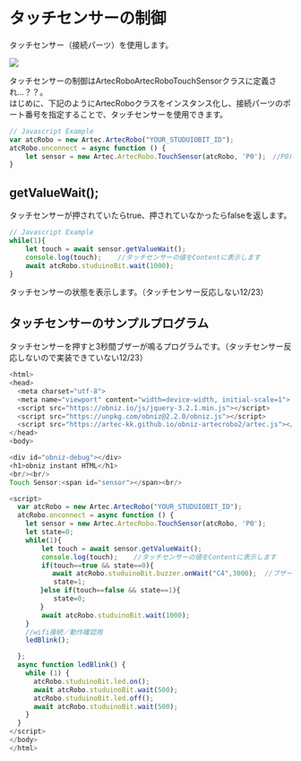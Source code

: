 
# タッチセンサーの制御
タッチセンサー（接続パーツ）を使用します。<br>

![](https://i.imgur.com/8MitG6C.jpg)




タッチセンサーの制御はArtecRoboArtecRoboTouchSensorクラスに定義され…？？。</br>
はじめに、下記のようにArtecRoboクラスをインスタンス化し、接続パーツのポート番号を指定することで、タッチセンサーを使用できます。
```Javascript
// Javascript Example
var atcRobo = new Artec.ArtecRobo("YOUR_STUDUIOBIT_ID");
atcRobo.onconnect = async function () {
    let sensor = new Artec.ArtecRobo.TouchSensor(atcRobo, 'P0');　//P0にタッチセンサーを接続する場合
}
```


## getValueWait();
タッチセンサーが押されていたらtrue、押されていなかったらfalseを返します。
```Javascript
// Javascript Example
while(1){
    let touch = await sensor.getValueWait();
    console.log(touch);    //タッチセンサーの値をContentに表示します
    await atcRobo.studuinoBit.wait(1000);
}
```
タッチセンサーの状態を表示します。（タッチセンサー反応しない12/23）

## タッチセンサーのサンプルプログラム
タッチセンサーを押すと3秒間ブザーが鳴るプログラムです。（タッチセンサー反応しないので実装できていない12/23）
```Javascript
<html>
<head>
  <meta charset="utf-8">
  <meta name="viewport" content="width=device-width, initial-scale=1">
  <script src="https://obniz.io/js/jquery-3.2.1.min.js"></script>
  <script src="https://unpkg.com/obniz@2.2.0/obniz.js"></script>
  <script src="https://artec-kk.github.io/obniz-artecrobo2/artec.js"></script>
</head>
<body>

<div id="obniz-debug"></div>
<h1>obniz instant HTML</h1>
<br/><br/>
Touch Sensor:<span id="sensor"></span><br/>

<script>
  var atcRobo = new Artec.ArtecRobo("YOUR_STUDUIOBIT_ID");
  atcRobo.onconnect = async function () {
    let sensor = new Artec.ArtecRobo.TouchSensor(atcRobo, 'P0');
    let state=0;
    while(1){
        let touch = await sensor.getValueWait();
        console.log(touch);    //タッチセンサーの値をContentに表示します
        if(touch==true && state==0){
        　 await atcRobo.studuinoBit.buzzer.onWait("C4",3000);  //ブザーからC4の音が3秒間鳴ります
           state=1;
      　}else if(touch==false && state==1){
           state=0;
      　}
        await atcRobo.studuinoBit.wait(1000);
    }
    //wifi接続／動作確認用
    ledBlink();

  };
  async function ledBlink() {
    while (1) {
      atcRobo.studuinoBit.led.on();
      await atcRobo.studuinoBit.wait(500);
      atcRobo.studuinoBit.led.off();
      await atcRobo.studuinoBit.wait(500);
    }
  }
</script>
</body>
</html>
```



